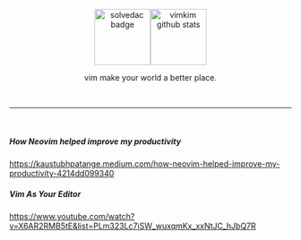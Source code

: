 <p align='center'>
  <img height=100 src="http://mazassumnida.wtf/api/v2/generate_badge?boj=dkbkjn" alt="solvedac badge" /><img height=100 src="https://github-readme-stats.vercel.app/api?username=vimkim&theme=dark&show_icons=true" alt="vimkim github stats" />
</p>
<p align='center'>
vim make your world a better place.
</p>

<br />

--- 

<br />

##### How Neovim helped improve my productivity
https://kaustubhpatange.medium.com/how-neovim-helped-improve-my-productivity-4214dd099340

##### Vim As Your Editor
https://www.youtube.com/watch?v=X6AR2RMB5tE&list=PLm323Lc7iSW_wuxqmKx_xxNtJC_hJbQ7R
